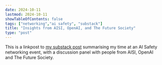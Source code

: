 ```yaml
---
date: 2024-10-11
lastmod: 2024-10-11
showTableOfContents: false
tags: ["networking","ai safety", "substack"]
title: "Insights from AISI, OpenAI, and The Future Society"
type: "post"
---
```

This is a linkpost to [my substack post](https://lovkush.substack.com/p/insights-from-aisi-openai-and-the) summarising my time at an AI Safety networking event, with a discussion panel with people from AISI, OpenAI and The Future Society.